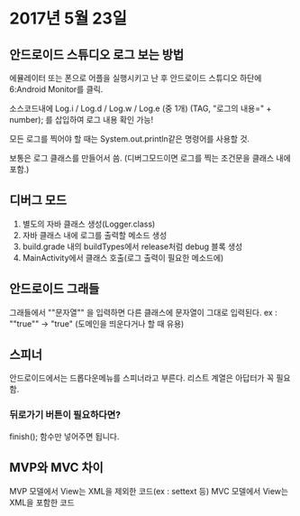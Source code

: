 # 2017년 5월 23일

## 안드로이드 스튜디오 로그 보는 방법

에뮬레이터 또는 폰으로 어플을 실행시키고 난 후
안드로이드 스튜디오 하단에 6:Android Monitor를 클릭.

소스코드내에
Log.i / Log.d / Log.w / Log.e  (중 1개) (TAG, "로그의 내용=" + number);
를 삽입하여 로그 내용 확인 가능!

모든 로그를 찍어야 할 때는 System.out.println같은 명령어를 사용할 것.

보통은 로그 클래스를 만들어서 씀.
(디버그모드이면 로그를 찍는 조건문을 클래스 내에 포함.)

## 디버그 모드

 1. 별도의 자바 클래스 생성(Logger.class)
 2. 자바 클래스 내에 로그를 출력할 메소드 생성
 3. build.grade 내의 buildTypes에서 release처럼 debug 블록 생성
 4. MainActivity에서 클래스 호출(로그 출력이 필요한 메소드에)

## 안드로이드 그래들

 그래들에서 "\"문자열\"" 을 입력하면 다른 클래스에 문자열이 그대로 입력된다.
 ex : "\"true\"" -> "true" (도메인을 띄운다거나 할 때 유용)


## 스피너

 안드로이드에서는 드롭다운메뉴를 스피너라고 부른다.
 리스트 계열은 아답터가 꼭 필요함.

### 뒤로가기 버튼이 필요하다면?

 finish(); 함수만 넣어주면 됩니다.

## MVP와 MVC 차이

  MVP 모델에서 View는 XML을 제외한 코드(ex : settext 등)
  MVC 모델에서 View는 XML을 포함한 코드
